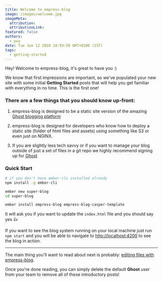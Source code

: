 ```yaml
---
title: Welcome to empress-blog
image: /images/welcome.jpg
imageMeta:
  attribution:
  attributionLink:
featured: false
authors:
  - pvy
date: Tue Jun 12 2018 18:59:59 GMT+0100 (IST)
tags:
  - getting-started
---
```


Hey! Welcome to empress-blog, it's great to have you :)

We know that first impressions are important, so we've populated your new site with some initial **Getting Started** posts that will help you get familiar with everything in no time. This is the first one!


### There are a few things that you should know up-front:

1. empress-blog is designed to be a static site version of the amazing [Ghost blogging platform](https://ghost.org/)

1. empress-blog is designed for developers who know how to deploy a static site (folder of html files and assets) using something like S3 or even just on NGINX.

1. If you are slightly less tech savvy or if you want to manage your blog outside of just a set of files in a git repo we highly recommend signing up for [Ghost](https://ghost.org/pricing/)

### Quick Start

```sh
# if you don't have ember-cli installed already
npm install -g ember-cli

ember new super-blog
cd super-blog

ember install empress-blog empress-blog-casper-template
```

It will ask you if you want to update the `index.html` file and you should say yes 👍

If you want to see the blog system running on your local machine just run `npm start` and you will
be able to navigate to  [http://localhost:4200](http://localhost:4200) to see the blog in action.

---

The main thing you'll want to read about next is probably: [editing files with empress-blog](/the-editor/).

Once you're done reading, you can simply delete the default **Ghost** user from your team to remove all of these introductory posts!
